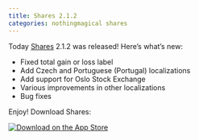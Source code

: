 ```yaml
---
title: Shares 2.1.2
categories: nothingmagical shares
---
```


Today [Shares](http://useshares.com) 2.1.2 was released! Here’s what’s new:

* Fixed total gain or loss label
* Add Czech and Portuguese (Portugal) localizations
* Add support for Oslo Stock Exchange
* Various improvements in other localizations
* Bug fixes

Enjoy! Download Shares:

[![Download on the App Store](app-store.svg)](https://itunes.apple.com/app/shares-2/id717510981?mt=8&uo=4&at=1l3vmtU)
